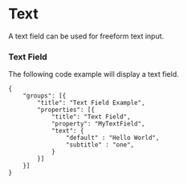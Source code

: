 # Text

A text field can be used for freeform text input.

### Text Field

The following code example will display a text field.

```
{
    "groups": [{
        "title": "Text Field Example",
        "properties": [{
            "title": "Text Field",
            "property": "MyTextField",
            "text": {
                "default" : "Hello World",
                "subtitle" : "one",
            }
        }]
    }]
}
```
